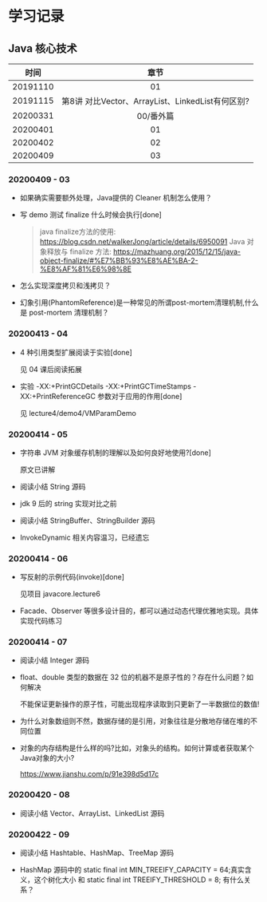 学习记录
====

## Java 核心技术

时间|章节|
:----:|:----:|
20191110|01
20191115|第8讲 对比Vector、ArrayList、LinkedList有何区别?
20200331|00/番外篇
20200401|01
20200402|02
20200409|03



### 20200409 - 03

- 如果确实需要额外处理，Java提供的 Cleaner 机制怎么使用？

- 写 demo 测试 finalize 什么时候会执行[done]

    > java finalize方法的使用: https://blog.csdn.net/walkerJong/article/details/6950091
    > Java 对象释放与 finalize 方法: https://mazhuang.org/2015/12/15/java-object-finalize/#%E7%BB%93%E8%AE%BA-2-%E8%AF%81%E6%98%8E

- 怎么实现深度拷贝和浅拷贝？

- 幻象引用(PhantomReference)是一种常见的所谓post-mortem清理机制,什么是 post-mortem 清理机制？

### 20200413 - 04

- 4 种引用类型扩展阅读于实验[done]

    见 04 课后阅读拓展 

- 实验 -XX:+PrintGCDetails -XX:+PrintGCTimeStamps -XX:+PrintReferenceGC 参数对于应用的作用[done]

    见 lecture4/demo4/VMParamDemo

### 20200414 - 05

- 字符串 JVM 对象缓存机制的理解以及如何良好地使用?[done]

    原文已讲解

- 阅读小结 String 源码

- jdk 9 后的 string 实现对比之前

- 阅读小结 StringBuffer、StringBuilder 源码

- InvokeDynamic 相关内容温习，已经遗忘

### 20200414 - 06

- 写反射的示例代码(invoke)[done]

    见项目 javacore.lecture6

- Facade、Observer 等很多设计目的，都可以通过动态代理优雅地实现。具体实现代码练习

### 20200414 - 07

- 阅读小结 Integer 源码

-  float、double 类型的数据在 32 位的机器不是原子性的？存在什么问题？如何解决

    不能保证更新操作的原子性，可能出现程序读取到只更新了一半数据位的数值!

- 为什么对象数组则不然，数据存储的是引用，对象往往是分散地存储在堆的不同位置

- 对象的内存结构是什么样的吗?比如，对象头的结构。如何计算或者获取某个Java对象的大小?
    
    https://www.jianshu.com/p/91e398d5d17c

### 20200420 - 08

- 阅读小结 Vector、ArrayList、LinkedList 源码

### 20200422 - 09

- 阅读小结 Hashtable、HashMap、TreeMap  源码

- HashMap 源码中的 static final int MIN_TREEIFY_CAPACITY = 64;真实含义，这个树化大小
和  static final int TREEIFY_THRESHOLD = 8; 有什么关系？
